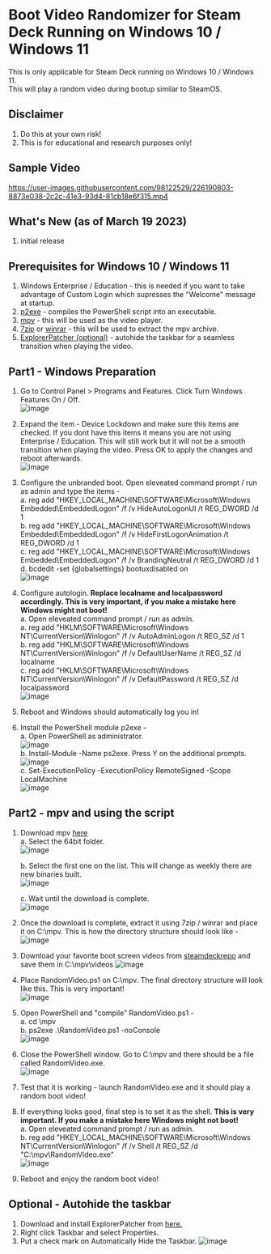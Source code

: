 # Boot Video Randomizer for Steam Deck Running on Windows 10 / Windows 11

This is only applicable for Steam Deck running on Windows 10 / Windows 11. \
This will play a random video during bootup similar to SteamOS.

## Disclaimer
1. Do this at your own risk!
2. This is for educational and research purposes only!

## Sample Video
https://user-images.githubusercontent.com/98122529/226190803-8873e038-2c2c-41e3-93d4-81cb18e6f315.mp4

## What's New (as of March 19 2023)
1. initial release

## Prerequisites for Windows 10 / Windows 11
1. Windows Enterprise / Education - this is needed if you want to take advantage of Custom Login which supresses the "Welcome" message at startup.
2. [p2exe](https://www.powershellgallery.com/packages/ps2exe/1.0.12) - compiles the PowerShell script into an executable.
3. [mpv](https://mpv.io/) - this will be used as the video player.
4. [7zip](https://www.7-zip.org/) or [winrar](https://www.win-rar.com/) - this will be used to extract the mpv archive.
5. [ExplorerPatcher (optional)](https://github.com/valinet/ExplorerPatcher) - autohide the taskbar for a seamless transition when playing the video.

## Part1 - Windows Preparation
1. Go to Control Panel > Programs and Features. Click Turn Windows Features On / Off.\
![image](https://user-images.githubusercontent.com/98122529/226112139-bd660191-1c53-44c4-b6fb-cbae8301c75c.png)

2. Expand the item - Device Lockdown and make sure this items are checked. If you dont have this items it means you are not using Enterprise / Education. This will still work but it will not be a smooth transition when playing the video. Press OK to apply the changes and reboot afterwards.\
![image](https://user-images.githubusercontent.com/98122529/226112214-7809f4d7-fadb-40cc-a355-b5e285165097.png)

4. Configure the unbranded boot. Open eleveated command prompt / run as admin and type the items -\
   a. reg add "HKEY_LOCAL_MACHINE\SOFTWARE\Microsoft\Windows Embedded\EmbeddedLogon" /f /v HideAutoLogonUI /t REG_DWORD /d 1 \
   b. reg add "HKEY_LOCAL_MACHINE\SOFTWARE\Microsoft\Windows Embedded\EmbeddedLogon" /f /v HideFirstLogonAnimation /t REG_DWORD /d 1 \
   c. reg add "HKEY_LOCAL_MACHINE\SOFTWARE\Microsoft\Windows Embedded\EmbeddedLogon" /f /v BrandingNeutral /t REG_DWORD /d 1 \
   d. bcdedit -set {globalsettings} bootuxdisabled on \
![image](https://user-images.githubusercontent.com/98122529/226112763-8a079244-a110-4502-862f-fdc5c787b80b.png)

   
5. Configure autologin. **Replace localname and localpassword accordingly. This is very important, if you make a mistake here Windows might not boot!** \
   a. Open eleveated command prompt / run as admin.\
   a. reg add "HKLM\SOFTWARE\Microsoft\Windows NT\CurrentVersion\Winlogon" /f /v AutoAdminLogon /t REG_SZ /d 1 \
   b. reg add "HKLM\SOFTWARE\Microsoft\Windows NT\CurrentVersion\Winlogon" /f /v DefaultUserName /t REG_SZ /d localname \
   c. reg add "HKLM\SOFTWARE\Microsoft\Windows NT\CurrentVersion\Winlogon" /f /v DefaultPassword /t REG_SZ /d localpassword \
![image](https://user-images.githubusercontent.com/98122529/226112692-6be851dc-78dd-4400-89b2-18d5267073f4.png)

7. Reboot and Windows should automatically log you in!
8. Install the PowerShell module p2exe -\
   a. Open PowerShell as administrator.\
![image](https://user-images.githubusercontent.com/98122529/226184315-5ddefda1-b93b-4deb-ac0a-3d49f0c8833d.png)\
   b. Install-Module -Name ps2exe. Press Y on the additional prompts.\
![image](https://user-images.githubusercontent.com/98122529/226187699-71bbba2b-740e-4967-92cc-56351de5c648.png)\
   c. Set-ExecutionPolicy -ExecutionPolicy RemoteSigned -Scope LocalMachine \
![image](https://user-images.githubusercontent.com/98122529/226187992-6bcc4459-b445-461a-9ad3-e882336de71b.png)
   

## Part2 - mpv and using the script
1. Download mpv [here](https://sourceforge.net/projects/mpv-player-windows/files/)\
   a. Select the 64bit folder.\
   ![image](https://user-images.githubusercontent.com/98122529/226110260-fc01dda4-332e-4f82-bcdd-652cedc3f161.png)

   b. Select the first one on the list. This will change as weekly there are new binaries built.\
   ![image](https://user-images.githubusercontent.com/98122529/226110307-7ee336f8-9bcf-4854-9520-3449e2cd5d6a.png)

   c. Wait until the download is complete.\
   ![image](https://user-images.githubusercontent.com/98122529/226110358-c7638e17-08e3-4c2e-9dfd-7ff18d7b9be2.png)

2. Once the download is complete, extract it using 7zip / winrar and place it on C:\mpv. This is how the directory structure should look like -\
![image](https://user-images.githubusercontent.com/98122529/226110572-c5f223d1-d028-4949-98ac-8ba8cfbccce4.png)

3. Download your favorite boot screen videos from [steamdeckrepo](https://steamdeckrepo.com/) and save them in C:\mpv\videos
![image](https://user-images.githubusercontent.com/98122529/226110757-b83c7778-c12c-487b-880c-0b8cbe244519.png)

4. Place RandomVideo.ps1 on C:\mpv. The final directory structure will look like this. This is very important!\
![image](https://user-images.githubusercontent.com/98122529/226188657-63c5202c-399d-4db8-843d-a94b74562cd3.png)

5. Open PowerShell and "compile" RandomVideo.ps1 -\
   a. cd \mpv \
   b. ps2exe .\RandomVideo.ps1 -noConsole \
![image](https://user-images.githubusercontent.com/98122529/226188765-9f9fc12c-59ee-4bbe-9759-aa47a181a661.png)

6. Close the PowerShell window. Go to C:\mpv and there should be a file called RandomVideo.exe.\
![image](https://user-images.githubusercontent.com/98122529/226188912-a9cd6066-0b7d-4cfb-8a8a-b1c075d0f3eb.png)

7. Test that it is working - launch RandomVideo.exe and it should play a random boot video!

8. If everything looks good, final step is to set it as the shell. **This is very important. If you make a mistake here Windows might not boot!** \
   a. Open eleveated command prompt / run as admin.\
   b. reg add "HKEY_LOCAL_MACHINE\SOFTWARE\Microsoft\Windows NT\CurrentVersion\Winlogon" /f /v Shell /t REG_SZ /d "C:\mpv\RandomVideo.exe" \
![image](https://user-images.githubusercontent.com/98122529/226189460-b5a09829-f009-44d8-b61f-a8cd00adc6dd.png)

9. Reboot and enjoy the random boot video!


## Optional - Autohide the taskbar
1. Download and install ExplorerPatcher from [here.](https://github.com/valinet/ExplorerPatcher/releases)
2. Right click Taskbar and select Properties.
3. Put a check mark on Automatically Hide the Taskbar.
![image](https://user-images.githubusercontent.com/98122529/200134999-fe166b1d-b3d7-4256-a36a-45dea032596a.png)
